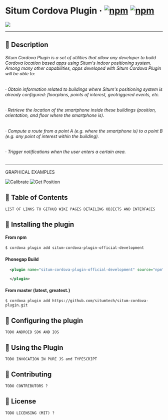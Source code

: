 # Situm Cordova Plugin &middot; [![npm](https://img.shields.io/npm/dm/situm-cordova-plugin-official-development.svg)]() [![npm](https://img.shields.io/npm/v/situm-cordova-plugin-official-development.svg)]()

[![](https://situm.es/assets/svg/logo-situm.svg)](https://www.situm.es)

---

## :large_blue_diamond: Description

###### Situm Cordova Plugin is a set of utilities that allow any developer to build Cordova location based apps using Situm's indoor positioning system. Among many other capabilities, apps developed with Situm Cordova Plugin will be able to:

###### · Obtain information related to buildings where Situm's positioning system is already configured: floorplans, points of interest, geotriggered events, etc.

###### · Retrieve the location of the smartphone inside these buildings (position, orientation, and floor where the smartphone is).

###### · Compute a route from a point A (e.g. where the smartphone is) to a point B (e.g. any point of interest within the building).

###### · Trigger notifications when the user enters a certain area.

---

GRAPHICAL EXAMPLES

![Calibrate](https://lh3.googleusercontent.com/9I_c7xPt12V8PZwCt7bfsor8sS3vWOro1Sht30Pw9VFLLybcD0hMZ3ELGF-WmYcrrw=h900-rw) ![Get Position](https://lh3.googleusercontent.com/1ukNJOgV8D4QXsgZFAb8SOOuB2g5K4MGFHpopRk-GAfnYa41TB2NkOYgdcpdIwSG6xY=h900-rw)

## :large_blue_diamond: Table of Contents

```
LIST OF LINKS TO GITHUB WIKI PAGES DETAILING OBJECTS AND INTERFACES
```

## :large_blue_diamond: Installing the plugin

#### From npm

```bash
$ cordova plugin add situm-cordova-plugin-official-development
```

#### Phonegap Build

```xml
  <plugin name="situm-cordova-plugin-official-development" source="npm">

  </plugin>
```

#### From master (latest, greatest.)

```
$ cordova plugin add https://github.com/situmtech/situm-cordova-plugin.git
```

## :large_blue_diamond: Configuring the plugin

```
TODO ANDROID SDK AND IOS
```

## :large_blue_diamond: Using the Plugin

```
TODO INVOCATION IN PURE JS and TYPESCRIPT
```

## :large_blue_diamond: Contributing

```
TODO CONTRIBUTORS ?
```

## :large_blue_diamond: License

```
TODO LICENSING (MIT) ?
```
